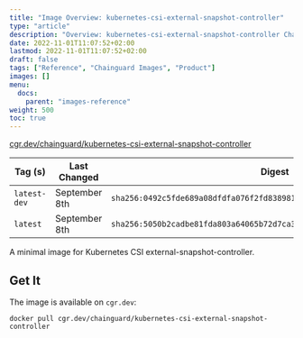 ```yaml
---
title: "Image Overview: kubernetes-csi-external-snapshot-controller"
type: "article"
description: "Overview: kubernetes-csi-external-snapshot-controller Chainguard Image"
date: 2022-11-01T11:07:52+02:00
lastmod: 2022-11-01T11:07:52+02:00
draft: false
tags: ["Reference", "Chainguard Images", "Product"]
images: []
menu:
  docs:
    parent: "images-reference"
weight: 500
toc: true
---
```


[cgr.dev/chainguard/kubernetes-csi-external-snapshot-controller](https://github.com/chainguard-images/images/tree/main/images/kubernetes-csi-external-snapshot-controller)

| Tag (s)       | Last Changed  | Digest                                                                    |
|---------------|---------------|---------------------------------------------------------------------------|
|  `latest-dev` | September 8th | `sha256:0492c5fde689a08dfdfa076f2fd83898178aa98a1e0a2942de123f708cd4d2f6` |
|  `latest`     | September 8th | `sha256:5050b2cadbe81fda803a64065b72d7ca3c16f364eaa6d44b00bdde86bfaebdef` |



A minimal image for Kubernetes CSI external-snapshot-controller.

## Get It

The image is available on `cgr.dev`:

```
docker pull cgr.dev/chainguard/kubernetes-csi-external-snapshot-controller
```

